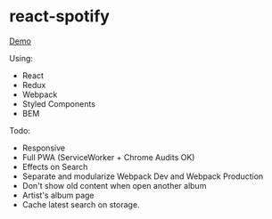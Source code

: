 # react-spotify

[Demo](http://dnl1.github.io/react-spotify)

Using:
- React
- Redux
- Webpack
- Styled Components
- BEM

Todo:
- Responsive
- Full PWA (ServiceWorker + Chrome Audits OK)
- Effects on Search
- Separate and modularize Webpack Dev and Webpack Production
- Don't show old content when open another album
- Artist's album page
- Cache latest search on storage.
